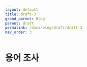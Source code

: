 ```yaml
---
layout: default
title: draft-3
grand_parent: Blog
parent: draft
permalink: /docs/blog/draft/draft-3
nav_order: 3
---
```


용어 조사
===========

